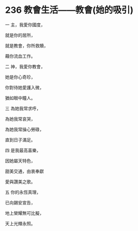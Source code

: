 # 236 教會生活——教會(她的吸引)

一 主，我愛你國度，

就是你的居所，

就是教會，你所救贖，

藉你流血工作。

二 神，我愛你教會，

她是你心奇珍，

你對待她愛護入微，

猶如眼中瞳人。

三 為她我常求呼，

為她我常哀哭，

為她我常操心勞碌，

直到日子滿足。

四 是我最高喜樂，

因她屬天特色，

甜美交通，由衷奉獻

愛與讚美之歌。

五 你的永恆真理，

已向錫安宣告，

地上榮耀無可比擬，

天上光輝永照。

